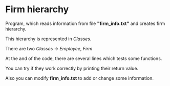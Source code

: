 # Firm hierarchy

Program, which reads information from file **"firm_info.txt"** and creates firm hierarchy.

This hierarchy is represented in _Classes_.

There are two _Classes_ -> *Employee*, *Firm*

At the and of the code, there are several lines which tests some functions.

You can try if they work correctly by printing their return value.

Also you can modify **firm_info.txt** to add or change some information.